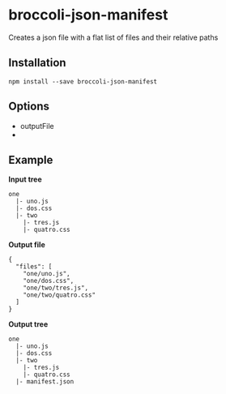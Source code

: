 broccoli-json-manifest
======================

Creates a json file with a flat list of files and their relative paths

Installation
-----

`npm install --save broccoli-json-manifest`

Options
-------

- outputFile
-

Example
-------

**Input tree**

```
one
  |- uno.js
  |- dos.css
  |- two
    |- tres.js
    |- quatro.css
```

**Output file**

```
{
  "files": [
    "one/uno.js",
    "one/dos.css",
    "one/two/tres.js",
    "one/two/quatro.css"
  ]
}
```
**Output tree**

```
one
  |- uno.js
  |- dos.css
  |- two
    |- tres.js
    |- quatro.css
  |- manifest.json
```
